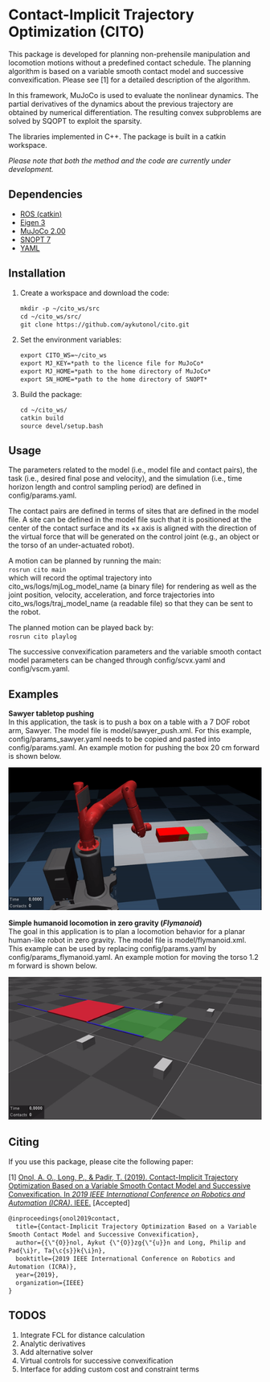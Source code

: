 # Contact-Implicit Trajectory Optimization (CITO)

This package is developed for planning non-prehensile manipulation and locomotion
motions without a predefined contact schedule. The planning algorithm 
is based on a variable smooth contact model and successive convexification. 
Please see [1] for a detailed description of the algorithm.

In this framework, MuJoCo is used to evaluate the nonlinear dynamics. The partial derivatives
of the dynamics about the previous trajectory are obtained by numerical differentiation.
The resulting convex subproblems are solved by SQOPT to exploit the sparsity.

The libraries implemented in C++. The package is built in a catkin workspace.

_Please note that both the method and the code are currently under development._

## Dependencies
- [ROS (catkin)](http://wiki.ros.org/catkin)
- [Eigen 3](https://eigen.tuxfamily.org/dox/GettingStarted.html)
- [MuJoCo 2.00](http://www.mujoco.org/)
- [SNOPT 7](https://ccom.ucsd.edu/~optimizers/solvers/snopt/)
- [YAML](https://github.com/jbeder/yaml-cpp)

## Installation
1. Create a workspace and download the code:  
    ```
    mkdir -p ~/cito_ws/src
    cd ~/cito_ws/src/
    git clone https://github.com/aykutonol/cito.git
    ```  
2. Set the environment variables:  
    ```
    export CITO_WS=~/cito_ws  
    export MJ_KEY=*path to the licence file for MuJoCo*
    export MJ_HOME=*path to the home directory of MuJoCo*  
    export SN_HOME=*path to the home directory of SNOPT*  
    ```
3. Build the package:
    ```
    cd ~/cito_ws/
    catkin build
    source devel/setup.bash
    ```

## Usage
The parameters related to the model (i.e., model file and contact pairs), the task (i.e., desired final
pose and velocity), and the simulation (i.e., time horizon length and control sampling period) are defined 
in config/params.yaml.

The contact pairs are defined in terms of sites that are defined in the model file. A site can be defined
in the model file such that it is positioned at the center of the contact surface and its +x axis is aligned 
with the direction of the virtual force that will be generated on the control joint (e.g., an object or the 
torso of an under-actuated robot). 

A motion can be planned by running the main:  
`rosrun cito main`  
which will record the optimal trajectory into cito_ws/logs/mjLog_model_name (a binary file) for rendering
as well as the joint position, velocity, acceleration, and force trajectories into cito_ws/logs/traj_model_name 
(a readable file) so that they can be sent to the robot. 

The planned motion can be played back by:  
`rosrun cito playlog`

The successive convexification parameters and the variable smooth contact model parameters can be 
changed through config/scvx.yaml and config/vscm.yaml.


## Examples
**Sawyer tabletop pushing**  
In this application, the task is to push a box on a table with a 7 DOF robot arm, Sawyer. The model file 
is model/sawyer_push.xml. For this example, config/params_sawyer.yaml needs to be copied and pasted into 
config/params.yaml. An example motion for pushing the box 20 cm forward is shown below.

![](extra/example_sawyer_push.gif)

**Simple humanoid locomotion in zero gravity (_Flymanoid_)**  
The goal in this application is to plan a locomotion behavior for a planar human-like robot in zero gravity. 
The model file is model/flymanoid.xml. This example can be used by replacing config/params.yaml by 
config/params_flymanoid.yaml. An example motion for moving the torso 1.2 m forward is shown below.

![](extra/example_flymanoid.gif)


## Citing
If you use this package, please cite the following paper:

[1] [Onol, A. O., Long, P., & Padir, T. (2019). Contact-Implicit Trajectory Optimization
Based on a Variable Smooth Contact Model and Successive Convexification.
In _2019 IEEE International Conference on Robotics and Automation (ICRA)_. IEEE.](https://arxiv.org/abs/1810.10462
) [Accepted]
```
@inproceedings{onol2019contact,
  title={Contact-Implicit Trajectory Optimization Based on a Variable Smooth Contact Model and Successive Convexification},
  author={{\"{O}}nol, Aykut {\"{O}}zg{\"{u}}n and Long, Philip and Pad{\i}r, Ta{\c{s}}k{\i}n},
  booktitle={2019 IEEE International Conference on Robotics and Automation (ICRA)},
  year={2019},
  organization={IEEE}
}
```

## TODOS
1. Integrate FCL for distance calculation
2. Analytic derivatives
3. Add alternative solver
4. Virtual controls for successive convexification
5. Interface for adding custom cost and constraint terms 
